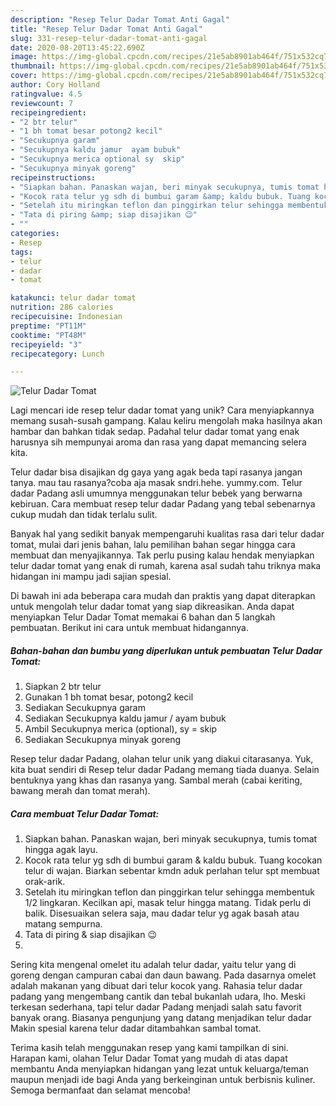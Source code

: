 ```yaml
---
description: "Resep Telur Dadar Tomat Anti Gagal"
title: "Resep Telur Dadar Tomat Anti Gagal"
slug: 331-resep-telur-dadar-tomat-anti-gagal
date: 2020-08-20T13:45:22.690Z
image: https://img-global.cpcdn.com/recipes/21e5ab8901ab464f/751x532cq70/telur-dadar-tomat-foto-resep-utama.jpg
thumbnail: https://img-global.cpcdn.com/recipes/21e5ab8901ab464f/751x532cq70/telur-dadar-tomat-foto-resep-utama.jpg
cover: https://img-global.cpcdn.com/recipes/21e5ab8901ab464f/751x532cq70/telur-dadar-tomat-foto-resep-utama.jpg
author: Cory Holland
ratingvalue: 4.5
reviewcount: 7
recipeingredient:
- "2 btr telur"
- "1 bh tomat besar potong2 kecil"
- "Secukupnya garam"
- "Secukupnya kaldu jamur  ayam bubuk"
- "Secukupnya merica optional sy  skip"
- "Secukupnya minyak goreng"
recipeinstructions:
- "Siapkan bahan. Panaskan wajan, beri minyak secukupnya, tumis tomat hingga agak layu."
- "Kocok rata telur yg sdh di bumbui garam &amp; kaldu bubuk. Tuang kocokan telur di wajan. Biarkan sebentar kmdn aduk perlahan telur spt membuat orak-arik."
- "Setelah itu miringkan teflon dan pinggirkan telur sehingga membentuk 1/2 lingkaran. Kecilkan api, masak telur hingga matang. Tidak perlu di balik. Disesuaikan selera saja, mau dadar telur yg agak basah atau matang sempurna."
- "Tata di piring &amp; siap disajikan 😉"
- ""
categories:
- Resep
tags:
- telur
- dadar
- tomat

katakunci: telur dadar tomat 
nutrition: 286 calories
recipecuisine: Indonesian
preptime: "PT11M"
cooktime: "PT48M"
recipeyield: "3"
recipecategory: Lunch

---
```



![Telur Dadar Tomat](https://img-global.cpcdn.com/recipes/21e5ab8901ab464f/751x532cq70/telur-dadar-tomat-foto-resep-utama.jpg)

Lagi mencari ide resep telur dadar tomat yang unik? Cara menyiapkannya memang susah-susah gampang. Kalau keliru mengolah maka hasilnya akan hambar dan bahkan tidak sedap. Padahal telur dadar tomat yang enak harusnya sih mempunyai aroma dan rasa yang dapat memancing selera kita.

Telur dadar bisa disajikan dg gaya yang agak beda tapi rasanya jangan tanya. mau tau rasanya?coba aja masak sndri.hehe. yummy.com. Telur dadar Padang asli umumnya menggunakan telur bebek yang berwarna kebiruan. Cara membuat resep telur dadar Padang yang tebal sebenarnya cukup mudah dan tidak terlalu sulit.

Banyak hal yang sedikit banyak mempengaruhi kualitas rasa dari telur dadar tomat, mulai dari jenis bahan, lalu pemilihan bahan segar hingga cara membuat dan menyajikannya. Tak perlu pusing kalau hendak menyiapkan telur dadar tomat yang enak di rumah, karena asal sudah tahu triknya maka hidangan ini mampu jadi sajian spesial.


Di bawah ini ada beberapa cara mudah dan praktis yang dapat diterapkan untuk mengolah telur dadar tomat yang siap dikreasikan. Anda dapat menyiapkan Telur Dadar Tomat memakai 6 bahan dan 5 langkah pembuatan. Berikut ini cara untuk membuat hidangannya.

<!--inarticleads1-->

##### Bahan-bahan dan bumbu yang diperlukan untuk pembuatan Telur Dadar Tomat:

1. Siapkan 2 btr telur
1. Gunakan 1 bh tomat besar, potong2 kecil
1. Sediakan Secukupnya garam
1. Sediakan Secukupnya kaldu jamur / ayam bubuk
1. Ambil Secukupnya merica (optional), sy = skip
1. Sediakan Secukupnya minyak goreng


Resep telur dadar Padang, olahan telur unik yang diakui citarasanya. Yuk, kita buat sendiri di Resep telur dadar Padang memang tiada duanya. Selain bentuknya yang khas dan rasanya yang. Sambal merah (cabai keriting, bawang merah dan tomat merah). 

<!--inarticleads2-->

##### Cara membuat Telur Dadar Tomat:

1. Siapkan bahan. Panaskan wajan, beri minyak secukupnya, tumis tomat hingga agak layu.
1. Kocok rata telur yg sdh di bumbui garam &amp; kaldu bubuk. Tuang kocokan telur di wajan. Biarkan sebentar kmdn aduk perlahan telur spt membuat orak-arik.
1. Setelah itu miringkan teflon dan pinggirkan telur sehingga membentuk 1/2 lingkaran. Kecilkan api, masak telur hingga matang. Tidak perlu di balik. Disesuaikan selera saja, mau dadar telur yg agak basah atau matang sempurna.
1. Tata di piring &amp; siap disajikan 😉
1. 


Sering kita mengenal omelet itu adalah telur dadar, yaitu telur yang di goreng dengan campuran cabai dan daun bawang. Pada dasarnya omelet adalah makanan yang dibuat dari telur kocok yang. Rahasia telur dadar padang yang mengembang cantik dan tebal bukanlah udara, lho. Meski terkesan sederhana, tapi telur dadar Padang menjadi salah satu favorit banyak orang. Biasanya pengunjung yang datang menjadikan telur dadar Makin spesial karena telur dadar ditambahkan sambal tomat. 

Terima kasih telah menggunakan resep yang kami tampilkan di sini. Harapan kami, olahan Telur Dadar Tomat yang mudah di atas dapat membantu Anda menyiapkan hidangan yang lezat untuk keluarga/teman maupun menjadi ide bagi Anda yang berkeinginan untuk berbisnis kuliner. Semoga bermanfaat dan selamat mencoba!
